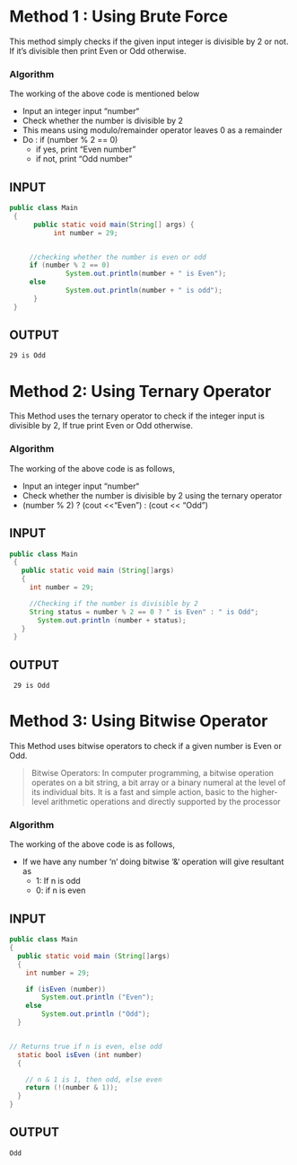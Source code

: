 # Method 1 : Using Brute Force

This method simply checks if the given input integer is divisible by 2 or not. If it’s divisible then print Even or Odd otherwise.


### Algorithm

The working of the above code is mentioned below

* Input an integer input “number“
* Check whether the number is divisible by 2
* This means using modulo/remainder operator leaves 0 as a remainder
* Do : if (number % 2 == 0)
  * if yes, print “Even number”
  * if not, print “Odd number”

## INPUT
```Java
public class Main
 {
      public static void main(String[] args) {
           int number = 29;


     //checking whether the number is even or odd
     if (number % 2 == 0)
              System.out.println(number + " is Even");
     else
              System.out.println(number + " is odd");
      }
 }
```
## OUTPUT
```
29 is Odd 
```

# Method 2: Using Ternary Operator

This Method uses the ternary operator to check if the integer input is divisible by 2, If true print Even or Odd otherwise.


### Algorithm

The working of the above code is as follows,

* Input an integer input “number“
* Check whether the number is divisible by 2 using the ternary operator
* (number % 2) ? (cout <<“Even”) : (cout << “Odd”)

## INPUT
```Java
public class Main
 {
   public static void main (String[]args)
   {
     int number = 29;

     //Checking if the number is divisible by 2
     String status = number % 2 == 0 ? " is Even" : " is Odd";
       System.out.println (number + status);
   }
 }
```
## OUTPUT
```
 29 is Odd
```

# Method 3: Using Bitwise Operator

This Method uses bitwise operators to check if a given number is Even or Odd.

> Bitwise Operators: 
> In computer programming, a bitwise operation operates on a bit string, a bit array or a binary numeral at the level of its individual bits. It is a fast and simple action, basic to the higher-level arithmetic operations and directly supported by the processor


### Algorithm

The working of the above code is as follows,

* If we have any number ‘n‘ doing bitwise ‘&‘ operation will give resultant as
  * 1: If n is odd
  * 0: if n is even

## INPUT
```Java
public class Main
{
  public static void main (String[]args)
  {
    int number = 29;

    if (isEven (number))
        System.out.println ("Even");
    else
        System.out.println ("Odd");
  }


// Returns true if n is even, else odd
  static bool isEven (int number)
  {

    // n & 1 is 1, then odd, else even
    return (!(number & 1));
  }
}
```
## OUTPUT
```
Odd
```